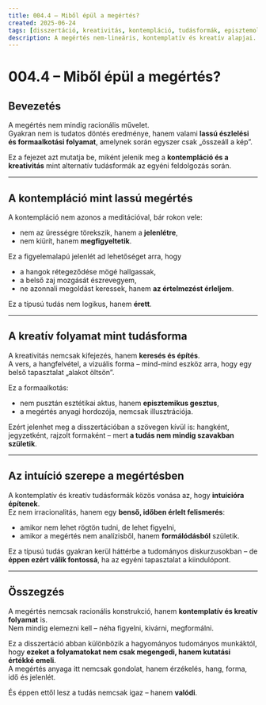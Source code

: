 ```yaml
---
title: 004.4 – Miből épül a megértés?
created: 2025-06-24
tags: [disszertáció, kreativitás, kontempláció, tudásformák, episztemológia]
description: A megértés nem-lineáris, kontemplatív és kreatív alapjai. A tudás mint átélés és formaadás.
---
```

# 004.4 – Miből épül a megértés?

## Bevezetés

A megértés nem mindig racionális művelet.  
Gyakran nem is tudatos döntés eredménye, hanem valami **lassú észlelési és formaalkotási folyamat**, amelynek során egyszer csak „összeáll a kép”.

Ez a fejezet azt mutatja be, miként jelenik meg a **kontempláció és a kreativitás** mint alternatív tudásformák az egyéni feldolgozás során.

---

## A kontempláció mint lassú megértés

A kontempláció nem azonos a meditációval, bár rokon vele:  
- nem az ürességre törekszik, hanem a **jelenlétre**,
- nem kiürít, hanem **megfigyeltetik**.

Ez a figyelemalapú jelenlét ad lehetőséget arra, hogy
- a hangok rétegeződése mögé hallgassak,
- a belső zaj mozgását észrevegyem,
- ne azonnali megoldást keressek, hanem **az értelmezést érleljem**.

Ez a típusú tudás nem logikus, hanem **érett**.

---

## A kreatív folyamat mint tudásforma

A kreativitás nemcsak kifejezés, hanem **keresés és építés**.  
A vers, a hangfelvétel, a vizuális forma – mind-mind eszköz arra, hogy egy belső tapasztalat „alakot öltsön”.

Ez a formaalkotás:
- nem pusztán esztétikai aktus, hanem **episztemikus gesztus**,
- a megértés anyagi hordozója, nemcsak illusztrációja.

Ezért jelenhet meg a disszertációban a szövegen kívül is: hangként, jegyzetként, rajzolt formaként – mert **a tudás nem mindig szavakban születik**.

---

## Az intuíció szerepe a megértésben

A kontemplatív és kreatív tudásformák közös vonása az, hogy **intuícióra építenek**.  
Ez nem irracionalitás, hanem egy **benső, időben érlelt felismerés**:
- amikor nem lehet rögtön tudni, de lehet figyelni,
- amikor a megértés nem analízisből, hanem **formálódásból** születik.

Ez a típusú tudás gyakran kerül háttérbe a tudományos diskurzusokban – de **éppen ezért válik fontossá**, ha az egyéni tapasztalat a kiindulópont.

---

## Összegzés

A megértés nemcsak racionális konstrukció, hanem **kontemplatív és kreatív folyamat** is.  
Nem mindig elemezni kell – néha figyelni, kivárni, megformálni.

Ez a disszertáció abban különbözik a hagyományos tudományos munkáktól, hogy **ezeket a folyamatokat nem csak megengedi, hanem kutatási értékké emeli**.  
A megértés anyaga itt nemcsak gondolat, hanem érzékelés, hang, forma, idő és jelenlét.

És éppen ettől lesz a tudás nemcsak igaz – hanem **valódi**.

